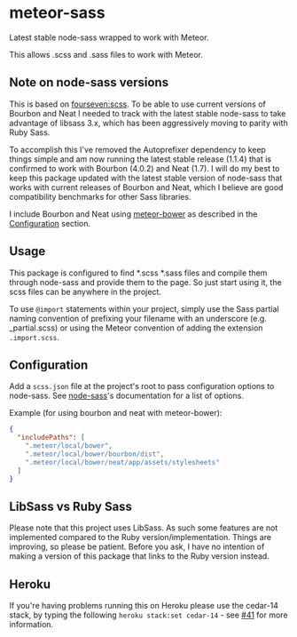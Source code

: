 meteor-sass
===========

Latest stable node-sass wrapped to work with Meteor.

This allows .scss and .sass files to work with Meteor.

## Note on node-sass versions

This is based on [fourseven:scss](https://github.com/fourseven/meteor-scss). To be able to use current versions of Bourbon and Neat I needed to track with the latest stable node-sass to take advantage of libsass 3.x, which has been aggressively moving to parity with Ruby Sass.

To accomplish this I've removed the Autoprefixer dependency to keep things simple and am now running the latest stable release (1.1.4) that is confirmed to work with Bourbon (4.0.2) and Neat (1.7). I will do my best to keep this package updated with the latest stable version of node-sass that works with current releases of Bourbon and Neat, which I believe are good compatibility benchmarks for other Sass libraries.

I include Bourbon and Neat using [meteor-bower](https://github.com/mquandalle/meteor-bower/) as described in the [Configuration]() section.


## Usage

This package is configured to find *.scss *.sass files and compile them through node-sass and provide them to the page. So just start using it, the scss files can be anywhere in the project.

To use `@import` statements within your project, simply use the Sass partial naming convention of prefixing your filename with an underscore (e.g. _partial.scss) or using the Meteor convention of adding the extension `.import.scss`.


## Configuration

Add a `scss.json` file at the project's root to pass configuration options to node-sass. See [node-sass](https://github.com/sass/node-sass)'s documentation for a list of options.

Example (for using bourbon and neat with meteor-bower):

```json
{
  "includePaths": [
    ".meteor/local/bower",
    ".meteor/local/bower/bourbon/dist",
    ".meteor/local/bower/neat/app/assets/stylesheets"
  ]
}
```


## LibSass vs Ruby Sass

Please note that this project uses LibSass. As such some features are not implemented compared to the Ruby version/implementation. Things are improving, so please be patient. Before you ask, I have no intention of making a version of this package that links to the Ruby version instead.


## Heroku

If you're having problems running this on Heroku please use the cedar-14 stack, by typing the following `heroku stack:set cedar-14` - see [#41](https://github.com/fourseven/meteor-scss/issues/41) for more information.
